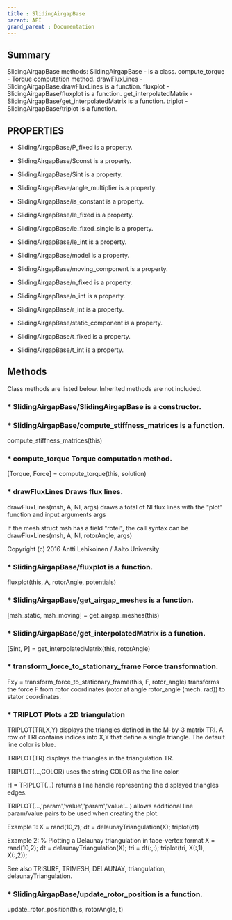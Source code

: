 ```yaml
---
title : SlidingAirgapBase
parent: API
grand_parent : Documentation
---
```

## Summary
SlidingAirgapBase methods:
SlidingAirgapBase - is a class.
compute_torque - Torque computation method.
drawFluxLines - SlidingAirgapBase.drawFluxLines is a function.
fluxplot - SlidingAirgapBase/fluxplot is a function.
get_interpolatedMatrix - SlidingAirgapBase/get_interpolatedMatrix is a function.
triplot - SlidingAirgapBase/triplot is a function.
## PROPERTIES
* SlidingAirgapBase/P_fixed is a property.

* SlidingAirgapBase/Sconst is a property.

* SlidingAirgapBase/Sint is a property.

* SlidingAirgapBase/angle_multiplier is a property.

* SlidingAirgapBase/is_constant is a property.

* SlidingAirgapBase/le_fixed is a property.

* SlidingAirgapBase/le_fixed_single is a property.

* SlidingAirgapBase/le_int is a property.

* SlidingAirgapBase/model is a property.

* SlidingAirgapBase/moving_component is a property.

* SlidingAirgapBase/n_fixed is a property.

* SlidingAirgapBase/n_int is a property.

* SlidingAirgapBase/r_int is a property.

* SlidingAirgapBase/static_component is a property.

* SlidingAirgapBase/t_fixed is a property.

* SlidingAirgapBase/t_int is a property.

## Methods
Class methods are listed below. Inherited methods are not included.
### * SlidingAirgapBase/SlidingAirgapBase is a constructor.

### * SlidingAirgapBase/compute_stiffness_matrices is a function.
compute_stiffness_matrices(this)

### * compute_torque Torque computation method.

[Torque, Force] = compute_torque(this, solution)

### * drawFluxLines Draws flux lines.

drawFluxLines(msh, A, Nl, args) draws a total of Nl flux lines with the
"plot" function and input arguments args

If the mesh struct msh has a field "rotel", the call syntax can be
drawFluxLines(msh, A, Nl, rotorAngle, args)

Copyright (c) 2016 Antti Lehikoinen / Aalto University

### * SlidingAirgapBase/fluxplot is a function.
fluxplot(this, A, rotorAngle, potentials)

### * SlidingAirgapBase/get_airgap_meshes is a function.
[msh_static, msh_moving] = get_airgap_meshes(this)

### * SlidingAirgapBase/get_interpolatedMatrix is a function.
[Sint, P] = get_interpolatedMatrix(this, rotorAngle)

### * transform_force_to_stationary_frame Force transformation.

Fxy = transform_force_to_stationary_frame(this, F, rotor_angle)
transforms the force F from rotor coordinates (rotor at angle
rotor_angle (mech. rad)) to stator coordinates.

### * TRIPLOT Plots a 2D triangulation
TRIPLOT(TRI,X,Y) displays the triangles defined in the
M-by-3 matrix TRI.  A row of TRI contains indices into X,Y that
define a single triangle. The default line color is blue.

TRIPLOT(TR) displays the triangles in the triangulation TR.

TRIPLOT(...,COLOR) uses the string COLOR as the line color.

H = TRIPLOT(...) returns a line handle representing the displayed
triangles edges.

TRIPLOT(...,'param','value','param','value'...) allows additional
line param/value pairs to be used when creating the plot.

Example 1:
X = rand(10,2);
dt = delaunayTriangulation(X);
triplot(dt)

Example 2:
% Plotting a Delaunay triangulation in face-vertex format
X = rand(10,2);
dt = delaunayTriangulation(X);
tri = dt(:,:);
triplot(tri, X(:,1), X(:,2));

See also TRISURF, TRIMESH, DELAUNAY, triangulation, delaunayTriangulation.

### * SlidingAirgapBase/update_rotor_position is a function.
update_rotor_position(this, rotorAngle, t)

